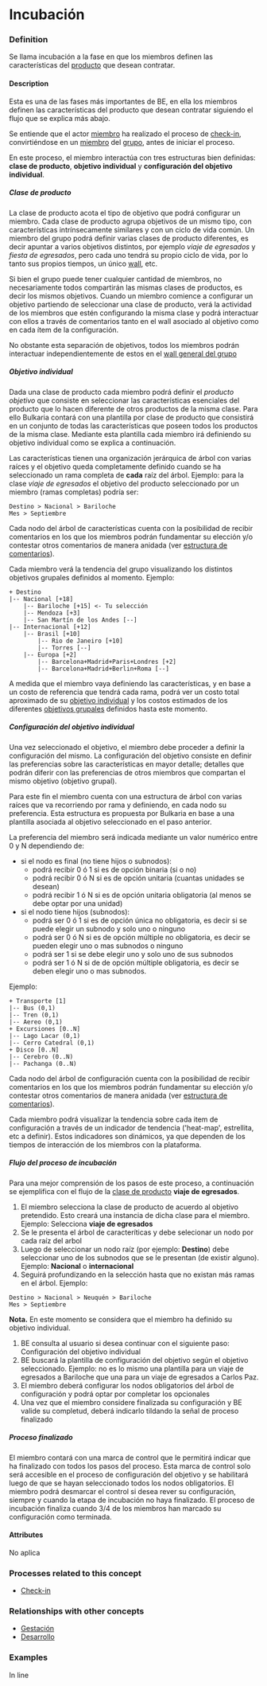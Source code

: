 Incubación
======

### Definition
Se llama incubación a la fase en que los miembros definen las características del [producto](producto.md) que desean contratar.

#### Description
Esta es una de las fases más importantes de BE, en ella los miembros definen las características del producto que desean contratar siguiendo el flujo que se explica más abajo. 

Se entiende que el actor [miembro](../actors/miembro.md) ha realizado el proceso de [check-in](../process/check-in.md), convirtiéndose en un [miembro](../actors/miembro.md) del [grupo](../actors/grupo.md), antes de iniciar el proceso.

En este proceso, el miembro interactúa con tres estructuras bien definidas: **clase de producto**, **objetivo individual** y **configuración del objetivo individual**.

##### Clase de producto
La clase de producto acota el tipo de objetivo que podrá configurar un miembro. Cada clase de producto agrupa objetivos de un mismo tipo, con características intrínsecamente similares y con un ciclo de vida común. Un miembro del grupo podrá definir varias clases de producto diferentes, es decir apuntar a varios objetivos distintos, por ejemplo *viaje de egresados* y *fiesta de egresados*, pero cada uno tendrá su propio ciclo de vida, por lo tanto sus propios tiempos, un único [wall](wall.md), etc.

Si bien el grupo puede tener cualquier cantidad de miembros, no necesariamente todos compartirán las mismas clases de productos, es decir los mismos objetivos. Cuando un miembro comience a configurar un objetivo partiendo de seleccionar una clase de producto, verá la actividad de los miembros que estén configurando la misma clase y podrá interactuar con ellos a través de comentarios tanto en el wall asociado al objetivo como en cada ítem de la configuración.

No obstante esta separación de objetivos, todos los miembros podrán interactuar independientemente de estos en el [wall general del grupo](wall.md)

##### Objetivo individual
Dada una clase de producto cada miembro podrá definir el _producto objetivo_ que consiste en seleccionar las características esenciales del producto que lo hacen diferente de otros productos de la misma clase. Para ello Bulkaria contará con una plantilla por clase de producto que consistirá en un conjunto de todas las características que poseen todos los productos de la misma clase. Mediante esta plantilla cada miembro irá definiendo su objetivo individual como se explica a continuación. 

Las características tienen una organización jerárquica de árbol con varias raíces y el objetivo queda completamente definido cuando se ha seleccionado un rama completa de **cada** raíz del árbol. Ejemplo: para la clase *viaje de egresados* el objetivo del producto seleccionado por un miembro (ramas completas) podría ser: 
```
Destino > Nacional > Bariloche
Mes > Septiembre
```
Cada nodo del árbol de características cuenta con la posibilidad de recibir comentarios en los que los miembros podrán fundamentar su elección y/o contestar otros comentarios de manera anidada (ver [estructura de comentarios](estructura-de-comentarios.md)).

Cada miembro verá la tendencia del grupo visualizando los distintos objetivos grupales definidos al momento.  Ejemplo:
```
+ Destino
|-- Nacional [+18]
    |-- Bariloche [+15] <- Tu selección
    |-- Mendoza [+3]
    |-- San Martín de los Andes [--]
|-- Internacional [+12]
    |-- Brasil [+10]
        |-- Rio de Janeiro [+10]
        |-- Torres [--]
    |-- Europa [+2]
        |-- Barcelona+Madrid+Paris+Londres [+2]
        |-- Barcelona+Madrid+Berlin+Roma [--]
```

A medida que el miembro vaya definiendo las características, y en base a un costo de referencia que tendrá cada rama, podrá ver un costo total aproximado de su [objetivo individual](objetivo.md) y los costos estimados de los diferentes [objetivos grupales](objetivos.md)  definidos hasta este momento.

##### Configuración del objetivo individual
Una vez seleccionado el objetivo, el miembro debe proceder a definir la configuración del mismo. La configuración del objetivo consiste en definir las preferencias sobre las características en mayor detalle; detalles que podrán diferir con las preferencias de otros miembros que compartan el mismo objetivo (objetivo grupal).

Para este fin el miembro cuenta con una estructura de árbol con varias raíces que va recorriendo por rama y definiendo, en cada nodo su preferencia. Esta estructura es propuesta por Bulkaria en base a una plantilla asociada al objetivo seleccionado en el paso anterior.

La preferencia del miembro será indicada mediante un valor numérico entre 0 y N dependiendo de:

* si el nodo es final (no tiene hijos o subnodos):
    * podrá recibir 0 ó 1 si es de opción binaria (si o no)
    * podrá recibir 0 ó N si es de opción unitaria (cuantas unidades se desean)
    * podrá recibir 1 ó N si es de opción unitaria obligatoria (al menos se debe optar por una unidad)
* si el nodo tiene hijos (subnodos):
    * podrá ser 0 ó 1 si es de opción única no obligatoria, es decir si se puede elegir un subnodo y solo uno o ninguno
    * podrá ser 0 ó N si es de opción múltiple no obligatoria, es decir se pueden elegir uno o mas subnodos o ninguno
    * podrá ser 1 si se debe elegir uno y solo uno de sus subnodos
    * podrá ser 1 ó N si de de opción múltiple obligatoria, es decir se deben elegir uno o mas subnodos.

Ejemplo:
```
+ Transporte [1]
|-- Bus (0,1)
|-- Tren (0,1)
|-- Aereo (0,1)
+ Excursiones [0..N]
|-- Lago Lacar (0,1)
|-- Cerro Catedral (0,1)
+ Disco [0..N]
|-- Cerebro (0..N)
|-- Pachanga (0..N)
```
Cada nodo del árbol de configuración cuenta con la posibilidad de recibir comentarios en los que los miembros podrán fundamentar su elección y/o contestar otros comentarios de manera anidada (ver [estructura de comentarios](estructura-de-comentarios.md)).

Cada miembro podrá visualizar la tendencia sobre cada item de configuración a través de un indicador de tendencia ('heat-map', estrellita, etc a definir). Estos indicadores son dinámicos, ya que dependen de los tiempos de interacción de los miembros con la plataforma.

##### Flujo del proceso de incubación
Para una mejor comprensión de los pasos de este proceso, a continuación se ejemplifica con el flujo de la [clase de producto](clase-de-producto) **viaje de egresados**.

1. El miembro selecciona la clase de producto de acuerdo al objetivo pretendido. Esto creará una instancia de dicha clase para el miembro. Ejemplo: Selecciona **viaje de egresados**
1. Se le presenta el árbol de caracteríticas y debe selecionar un nodo por cada raíz del arbol
1. Luego de seleccionar un nodo raíz (por ejemplo: **Destino**) debe seleccionar uno de los subnodos que se le presentan (de existir alguno). Ejemplo: **Nacional** o **internacional**
1. Seguirá profundizando en la selección hasta que no existan más ramas en el árbol. Ejemplo:
```
Destino > Nacional > Neuquén > Bariloche
Mes > Septiembre
```
**Nota.** En este momento se considera que el miembro ha definido su objetivo individual.


1. BE consulta al usuario si desea continuar con el siguiente paso: Configuración del objetivo individual
1. BE buscará la plantilla de configuración del objetivo según el objetivo seleccionado. Ejemplo: no es lo mismo una plantilla para un viaje de egresados a Bariloche que una para un viaje de egresados a Carlos Paz.
1. El miembro deberá configurar los nodos obligatorios del árbol de configuración y podrá optar por completar los opcionales
1. Una vez que el miembro considere finalizada su configuración y BE valide su completud, deberá indicarlo tildando la señal de proceso finalizado

##### Proceso finalizado
El miembro contará con una marca de control que le permitirá indicar que ha finalizado con todos los pasos del proceso. Esta marca de control solo será accesible en el proceso de configuración del objetivo y se habilitará luego de que se hayan seleccionado todos los nodos obligatorios.
El miembro podrá desmarcar el control si desea rever su configuración, siempre y cuando la etapa de incubación no haya finalizado.
El proceso de incubación finaliza cuando 3/4 de los miembros han marcado su configuración como terminada.

#### Attributes
No aplica

### Processes related to this concept
* [Check-in](../process/check-in.md)

### Relationships with other concepts
* [Gestación](gestacion.md)
* [Desarrollo](desarrollo.md)

### Examples 
In line